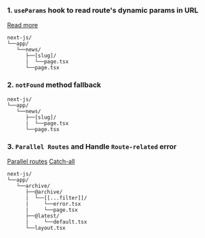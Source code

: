 ### 1. `useParams` hook to read route's dynamic params in URL

[Read more](https://nextjs.org/docs/app/api-reference/functions/use-params)

```
next-js/
└──app/
   └──news/
      ├──[slug]/
      |  └──page.tsx
      └──page.tsx
```

### 2. `notFound` method fallback

```
next-js/
└──app/
   └──news/
      ├──[slug]/
      |  └──page.tsx
      └──page.tsx
```

### 3. `Parallel Routes` and Handle `Route-related` error

[Parallel routes](https://nextjs.org/docs/app/building-your-application/routing/parallel-routes)
[Catch-all](https://nextjs.org/docs/app/building-your-application/routing/dynamic-routes#catch-all-segments)

```
next-js/
└──app/
   └──archive/
      ├──@archive/
      |  └──[[...filter]]/
      |     └──error.tsx
      |     └──page.tsx
      ├──@latest/
      |     └──default.tsx
      └──layout.tsx
```
